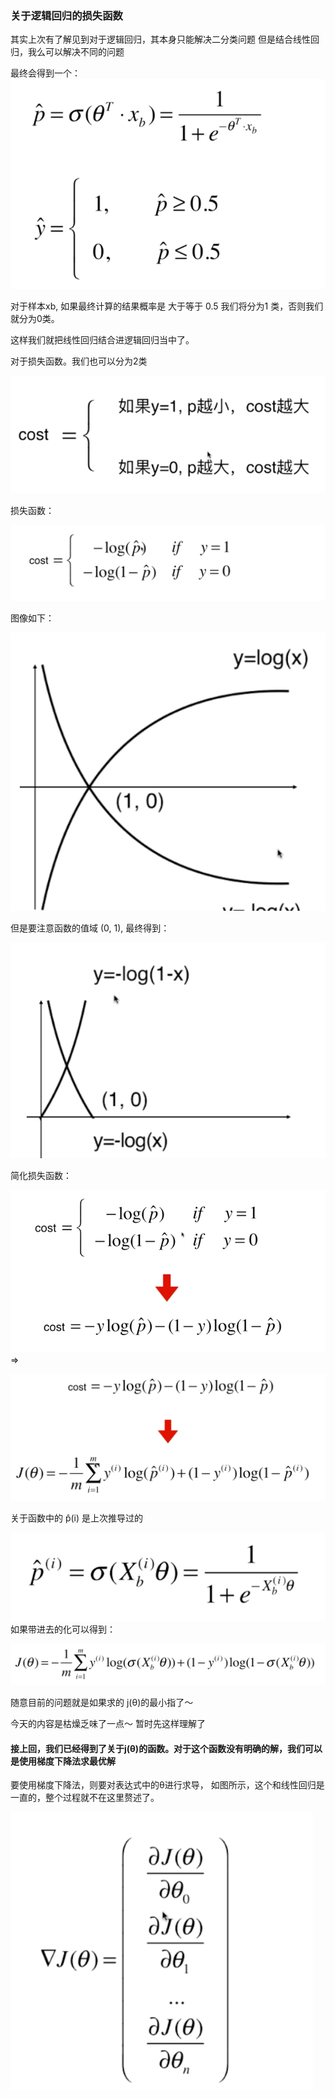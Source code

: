 ### 关于逻辑回归的损失函数

其实上次有了解见到对于逻辑回归，其本身只能解决二分类问题
但是结合线性回归，我么可以解决不同的问题

最终会得到一个：
![img_3.png](img/LRCost/img_3.png)

对于样本xb, 如果最终计算的结果概率是 大于等于 0.5 我们将分为1 类，否则我们就分为0类。

这样我们就把线性回归结合进逻辑回归当中了。

对于损失函数。我们也可以分为2类

![img_4.png](img/LRCost/img_4.png)

损失函数：

![img_5.png](img/LRCost/img_5.png)

图像如下：

![img_6.png](img/LRCost/img_6.png)

但是要注意函数的值域 (0, 1), 最终得到： 

![img_8.png](img/LRCost/img_8.png)

简化损失函数： 

![img_9.png](img/LRCost/img_9.png) =>

![img_10.png](img/LRCost/img_10.png)

关于函数中的 p̂(i) 是上次推导过的

![img_11.png](img/LRCost/img_11.png) 如果带进去的化可以得到：

![img_12.png](img/LRCost/img_12.png)

随意目前的问题就是如果求的 j(θ)的最小指了～

今天的内容是枯燥乏味了一点～ 暂时先这样理解了

#### 接上回，我们已经得到了关于j(θ)的函数。对于这个函数没有明确的解，我们可以是使用梯度下降法求最优解

要使用梯度下降法，则要对表达式中的θ进行求导， 如图所示，这个和线性回归是一直的，整个过程就不在这里赘述了。

![img.png](img.png)
